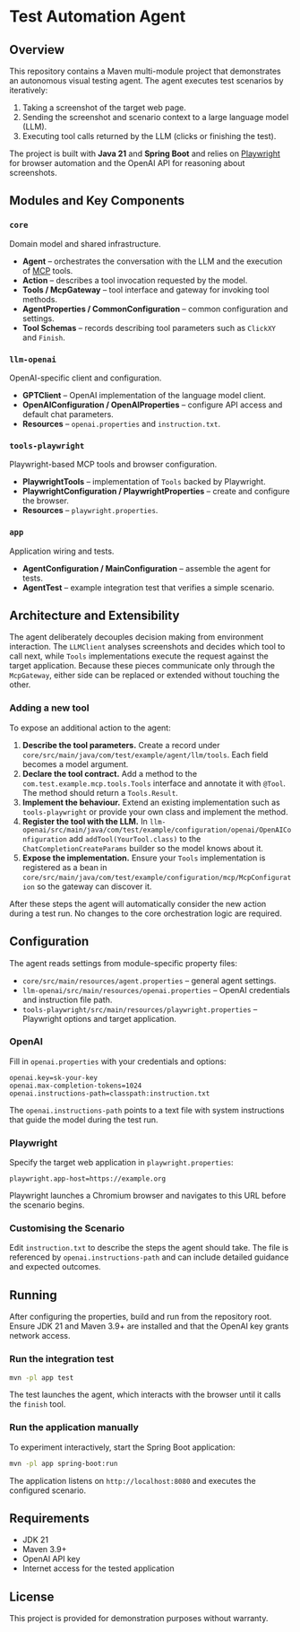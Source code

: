 # Test Automation Agent

## Overview

This repository contains a Maven multi-module project that demonstrates an autonomous
visual testing agent. The agent executes test scenarios by iteratively:

1. Taking a screenshot of the target web page.
2. Sending the screenshot and scenario context to a large language model (LLM).
3. Executing tool calls returned by the LLM (clicks or finishing the test).

The project is built with **Java 21** and **Spring Boot** and relies on
[Playwright](https://playwright.dev/) for browser automation and the
OpenAI API for reasoning about screenshots.

## Modules and Key Components

### `core`

Domain model and shared infrastructure.

- **Agent** – orchestrates the conversation with the LLM and the execution of
  [MCP](https://github.com/modelcontextprotocol) tools.
- **Action** – describes a tool invocation requested by the model.
- **Tools / McpGateway** – tool interface and gateway for invoking tool methods.
- **AgentProperties / CommonConfiguration** – common configuration and settings.
- **Tool Schemas** – records describing tool parameters such as `ClickXY` and
  `Finish`.

### `llm-openai`

OpenAI-specific client and configuration.

- **GPTClient** – OpenAI implementation of the language model client.
- **OpenAIConfiguration / OpenAIProperties** – configure API access and default
  chat parameters.
- **Resources** – `openai.properties` and `instruction.txt`.

### `tools-playwright`

Playwright-based MCP tools and browser configuration.

- **PlaywrightTools** – implementation of `Tools` backed by Playwright.
- **PlaywrightConfiguration / PlaywrightProperties** – create and configure the
  browser.
- **Resources** – `playwright.properties`.

### `app`

Application wiring and tests.

- **AgentConfiguration / MainConfiguration** – assemble the agent for tests.
- **AgentTest** – example integration test that verifies a simple scenario.

## Architecture and Extensibility

The agent deliberately decouples decision making from environment interaction.
The `LLMClient` analyses screenshots and decides which tool to call next, while
`Tools` implementations execute the request against the target application.
Because these pieces communicate only through the `McpGateway`, either side can
be replaced or extended without touching the other.

### Adding a new tool

To expose an additional action to the agent:

1. **Describe the tool parameters.** Create a record under
   `core/src/main/java/com/test/example/agent/llm/tools`. Each field becomes a
   model argument.
2. **Declare the tool contract.** Add a method to the
   `com.test.example.mcp.tools.Tools` interface and annotate it with `@Tool`.
   The method should return a `Tools.Result`.
3. **Implement the behaviour.** Extend an existing implementation such as
   `tools-playwright` or provide your own class and implement the method.
4. **Register the tool with the LLM.** In
   `llm-openai/src/main/java/com/test/example/configuration/openai/OpenAIConfiguration`
   add `addTool(YourTool.class)` to the `ChatCompletionCreateParams` builder so
   the model knows about it.
5. **Expose the implementation.** Ensure your `Tools` implementation is
   registered as a bean in
   `core/src/main/java/com/test/example/configuration/mcp/McpConfiguration` so
   the gateway can discover it.

After these steps the agent will automatically consider the new action during a
test run. No changes to the core orchestration logic are required.

## Configuration

The agent reads settings from module-specific property files:

- `core/src/main/resources/agent.properties` – general agent settings.
- `llm-openai/src/main/resources/openai.properties` – OpenAI credentials and
  instruction file path.
- `tools-playwright/src/main/resources/playwright.properties` – Playwright
  options and target application.

### OpenAI

Fill in `openai.properties` with your credentials and options:

```properties
openai.key=sk-your-key
openai.max-completion-tokens=1024
openai.instructions-path=classpath:instruction.txt
```

The `openai.instructions-path` points to a text file with system instructions
that guide the model during the test run.

### Playwright

Specify the target web application in `playwright.properties`:

```properties
playwright.app-host=https://example.org
```

Playwright launches a Chromium browser and navigates to this URL before the
scenario begins.

### Customising the Scenario

Edit `instruction.txt` to describe the steps the agent should take. The file is
referenced by `openai.instructions-path` and can include detailed guidance and
expected outcomes.

## Running

After configuring the properties, build and run from the repository root.
Ensure JDK 21 and Maven 3.9+ are installed and that the OpenAI key grants
network access.

### Run the integration test

```bash
mvn -pl app test
```

The test launches the agent, which interacts with the browser until it calls the
`finish` tool.

### Run the application manually

To experiment interactively, start the Spring Boot application:

```bash
mvn -pl app spring-boot:run
```

The application listens on `http://localhost:8080` and executes the configured
scenario.

## Requirements

- JDK 21
- Maven 3.9+
- OpenAI API key
- Internet access for the tested application

## License

This project is provided for demonstration purposes without warranty.
